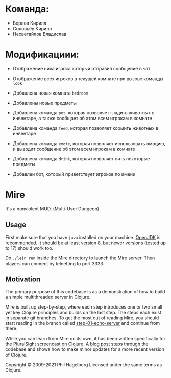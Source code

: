 # Команда:
- Берлов Кирилл
- Соловьёв Кирилл
- Несветайлов Владислав
  
# Модификациии:
- Отображение ника игрока который отправил сообщение в чат
- Отображение всех игроков в текущей комнате при вызове команды `look`
- Добавлена новая комната `bedroom`
- Добавлены новые предметы
- Добавлена команда `pet`, которая позволяет гладить животных в инвентаре, а также сообщает об этом всем игрокам в комнате
- Добавлена команда `feed`, которая позволяет кормить животных в инвентаре
- Добавлена команда `emote`, которая позволяет использовать эмоцию, и выводит сообщение об этом всем игрокам в комнате
- Добавлена команда `drink`, которая позволяет пить некоторые предметы

- Добавлен бот, который приветствует игроков по имени

# Mire

It's a nonviolent MUD. (Multi-User Dungeon)

## Usage

First make sure that you have `java` installed on your
machine. [OpenJDK](https://adoptopenjdk.net) is recommended. It should
be at least version 8, but newer versions (tested up to 17) should work too.

Do `./lein run` inside the Mire directory to launch the Mire
server. Then players can connect by telnetting to port 3333.

## Motivation

The primary purpose of this codebase is as a demonstration of how to
build a simple multithreaded server in Clojure.

Mire is built up step-by-step, where each step introduces one or two
small yet key Clojure principles and builds on the last step. The
steps each exist in separate git branches. To get the most out of
reading Mire, you should start reading in the branch called
[step-01-echo-server](http://github.com/technomancy/mire/tree/01-echo-server)
and continue from there.

While you can learn from Mire on its own, it has been written
specifically for the [PluralSight screencast on
Clojure](https://www.pluralsight.com/courses/functional-programming-clojure).
A [blog post](https://technomancy.us/136) steps through the codebase
and shows how to make minor updates for a more recent version of Clojure.

Copyright © 2009-2021 Phil Hagelberg
Licensed under the same terms as Clojure.
